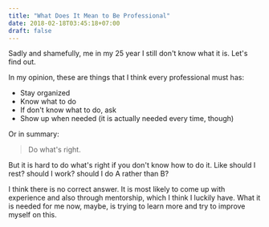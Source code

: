 ```yaml
---
title: "What Does It Mean to Be Professional"
date: 2018-02-18T03:45:18+07:00
draft: false
---
```


Sadly and shamefully, me in my 25 year I still don't know what it is. Let's find out.

In my opinion, these are things that I think every professional must has:

* Stay organized
* Know what to do
* If don't know what to do, ask
* Show up when needed (it is actually needed every time, though)

Or in summary:

> Do what's right.

But it is hard to do what's right if you don't know how to do it. Like should I rest? should I work? should I do A rather than B?

I think there is no correct answer. It is most likely to come up with experience and also through mentorship, which I think I luckily have. What it is needed for me now, maybe, is trying to learn more and try to improve myself on this.
